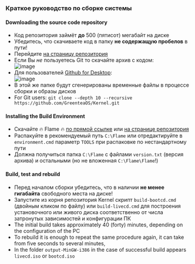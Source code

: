 ### Краткое руководство по сборке системы

#### Downloading the source code repository

* Код репозитория займёт **до** 500 (пятисот) мегабайт на диске
* Убедитесь, что скачиваете код в папку **не содержащую пробелов** в пути!
* Перейдите [на страницу репозитория](https://github.com/GreenteaOS/Kernel)
* Если Вы *не* пользуетесь Git то скачайте архив с кодом: <br/> ![image](https://cloud.githubusercontent.com/assets/3642643/19634448/d98f79fa-99c3-11e6-9d3e-009db22395e1.png)
* Для пользователей [Github for Desktop](https://desktop.github.com): <br/> ![image](https://cloud.githubusercontent.com/assets/3642643/19634404/61125858-99c3-11e6-9c36-60f5a814fcc1.png)
* В этой же папке будут сгенерированы временные файлы в процессе сборки и образы дисков
* For Git users: `git clone --depth 10 --recursive https://github.com/GreenteaOS/Kernel.git`

#### Installing the Build Environment

* Скачайте :fire: Flame :fire: [по прямой ссылке](https://github.com/GreenteaOS/Flame/archive/master.zip) или [на странице репозитория](https://github.com/GreenteaOS/Flame) 
* Распакуйте в рекомендуемый путь `C:\Flame` или отредактируйте в `environment.cmd` параметр `TOOLS` при распаковке по нестандартному пути
* Должна получиться папка `C:\Flame` с файлами `version.txt` (версия архива) и остальными (но не вложенная `C:\Flame\Flame`!)

#### Build, test and rebuild

* Перед началом сборки убедитесь, что в наличии **не менее гигабайта** свободного места на диске!
* Запустите из корня репозитория Kernel скрипт `build-bootcd.cmd` (двойным кликом по файлу) или `build-livecd.cmd` для построения установочного или живого диска соответственно
от числа затронутых зависимостей и конфигурации ПК
* The initial build takes approximately 40 (forty) minutes, depending on the configuration of the PC
* To rebuild it is enough to repeat the same procedure again, it can take from five seconds to several minutes,
* In the folder `output-MinGW-i386` in the case of successful build appears `livecd.iso` or `bootcd.iso`
